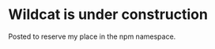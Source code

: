 Wildcat is under construction
=============================

Posted to reserve my place in the npm namespace.